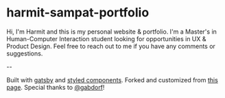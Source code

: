 # harmit-sampat-portfolio
Hi, I'm Harmit and this is my personal website & portfolio. I'm a Master's in Human-Computer Interaction student looking for opportunities in UX & Product Design. Feel free to reach out to me if you have any comments or suggestions.

--

Built with [gatsby](https://github.com/gatsbyjs/gatsby) and [styled components](https://github.com/styled-components/styled-components).
Forked and customized from [this page](https://github.com/gabdorf/gabriel-adorf-portfolio). Special thanks to [@gabdorf](https://twitter.com/gabdorf)!
